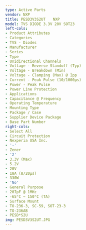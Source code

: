 ```yaml
---
type: Active Parts
vendor: NXP
title: PESD3V3S2UT　　NXP
model: TVS DIODE 3.3V 20V SOT23
left-cols:
- Product Attributes
- Categories
- TVS - Diodes
- Manufacturer
- Series
- Type
- Unidirectional Channels
- Voltage - Reverse Standoff (Typ)
- Voltage - Breakdown (Min)
- Voltage - Clamping (Max) @ Ipp
- Current - Peak Pulse (10/1000µs)
- Power - Peak Pulse
- Power Line Protection
- Applications
- Capacitance @ Frequency
- Operating Temperature
- Mounting Type
- Package / Case
- Supplier Device Package
- Base Part Number
right-cols:
- Select All
- Circuit Protection
- Nexperia USA Inc.
- '-'
- Zener
- '2'
- 3.3V (Max)
- 5.2V
- 20V
- 18A (8/20µs)
- 330W
- 'No'
- General Purpose
- 207pF @ 1MHz
- -65°C ~ 150°C (TA)
- Surface Mount
- TO-236-3, SC-59, SOT-23-3
- TO-236AB
- PESD*S2U
img: PESD3V3S2UT.JPG
---
```

